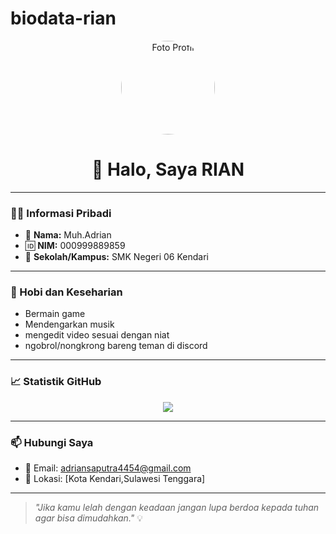 # biodata-rian
<p align="center">
  <img src="https://avatars.githubusercontent.com/u/218887376?s=400&u=a013685ccf5f3c50691d01ed471b614027dfd903&v=4" width="150" style="border-radius: 50%" alt="Foto Profil"/>
</p>

<h1 align="center">👋 Halo, Saya RIAN</h1>

---

### 🧑‍🎓 Informasi Pribadi
- 📛 **Nama:** Muh.Adrian  
- 🆔 **NIM:** 000999889859  
- 🏫 **Sekolah/Kampus:** SMK Negeri 06 Kendari

---

### 🎯 Hobi dan Keseharian
-  Bermain game 
-  Mendengarkan musik  
-  mengedit video sesuai dengan niat
- ngobrol/nongkrong bareng teman di discord
---

### 📈 Statistik GitHub
<p align="center">
  <img src="https://github.com/Ryan-programmer341/biodata-rian.git"/>
</p>

---

### 📫 Hubungi Saya
- 📧 Email: [adriansaputra4454@gmail.com](adriansaputra4454@gmail.com)  
- 📍 Lokasi: [Kota Kendari,Sulawesi Tenggara]  

---

> _"Jika kamu lelah dengan keadaan jangan lupa berdoa kepada tuhan agar bisa dimudahkan."_ 💡
